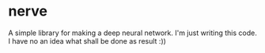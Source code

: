 # nerve
A simple library for making a deep neural network.
I'm just writing this code. I have no an idea what shall be done as result :))
